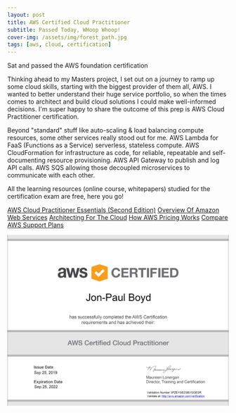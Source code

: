 ```yaml
---
layout: post
title: AWS Certified Cloud Practitioner
subtitle: Passed Today, WHoop Whoop!
cover-img: /assets/img/forest_path.jpg
tags: [aws, cloud, certification]
---
```


Sat and passed the AWS foundation certification

Thinking ahead to my Masters project, I set out on a journey to ramp up some cloud skills, starting with the biggest 
provider of them all, AWS.  I wanted to better understand their huge service portfolio, so when the times comes to architect 
and build cloud solutions I could make well-informed decisions. I'm super happy to share the outcome of this prep is AWS 
Cloud Practitioner certification.

Beyond "standard" stuff like auto-scaling & load balancing compute resources, some other services really stood out for me. 
AWS Lambda for FaaS (Functions as a Service) serverless, stateless compute. AWS CloudFormation for infrastructure as code, 
for reliable, repeatable and self-documenting resource provisioning. AWS API Gateway to publish and log API calls. AWS SQS 
allowing those decoupled microservices to communicate with each other.

All the learning resources (online course, whitepapers) studied for the certification exam are free, here you go!

[AWS Cloud Practitioner Essentials (Second Edition)][aws1]
[Overview Of Amazon Web Services][aws2]
[Architecting For The Cloud][aws3]
[How AWS Pricing Works][aws4]
[Compare AWS Support Plans][aws5]

[aws1]: https://www.aws.training/Details/Curriculum?id=27076
[aws2]: https://d0.awsstatic.com/whitepapers/aws-overview.pdf
[aws3]: https://d1.awsstatic.com/whitepapers/AWS_Cloud_Best_Practices.pdf
[aws4]: http://d1.awsstatic.com/whitepapers/aws_pricing_overview.pdf
[aws5]: https://aws.amazon.com/premiumsupport/plans/


![AWS Cloud Practitioner Certification](/assets/img/aws_cert.jpg)






